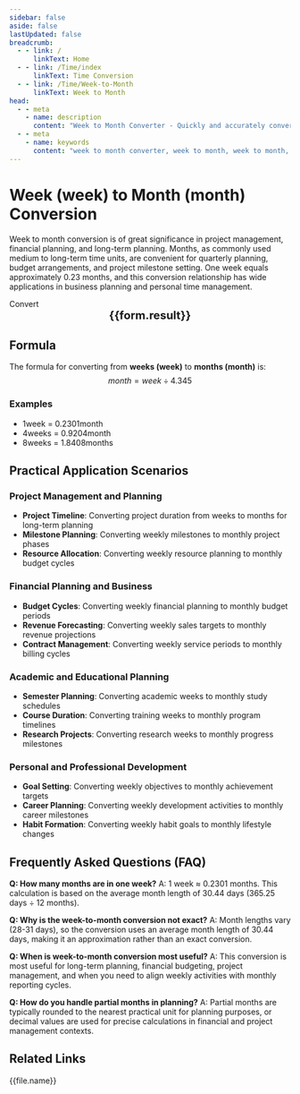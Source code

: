 ```yaml
---
sidebar: false
aside: false
lastUpdated: false
breadcrumb:
  - - link: /
      linkText: Home
  - - link: /Time/index
      linkText: Time Conversion
  - - link: /Time/Week-to-Month
      linkText: Week to Month
head:
  - - meta
    - name: description
      content: "Week to Month Converter - Quickly and accurately convert weeks to months, supporting time calculation tools for various application scenarios such as project management, financial planning, long-term planning, and more."
  - - meta
    - name: keywords
      content: "week to month converter, week to month, week to month, time conversion, week unit conversion, month calculation, project management, financial planning, long-term planning, time conversion tool, week conversion, month unit, time unit conversion, how many months in a week, monthly planning"
---
```

# Week (week) to Month (month) Conversion

Week to month conversion is of great significance in project management, financial planning, and long-term planning. Months, as commonly used medium to long-term time units, are convenient for quarterly planning, budget arrangements, and project milestone setting. One week equals approximately 0.23 months, and this conversion relationship has wide applications in business planning and personal time management.

<script setup>
import { onMounted, reactive, inject, ref } from 'vue'
import { NButton,NForm ,NFormItem,NInput,NInputNumber,NSelect,NCard,useMessage,NGrid ,NGi  } from 'naive-ui'
import { defineClientComponent } from 'vitepress'
import { Time } from '../files';

const convert = inject('convert')
const seoKey = ['week unit conversion','week conversion','what is week unit','month unit','week conversion','time week','week to month conversion','time transformation','one week','week definition','week unit','week conversion','how many months in a week','month time calculation','week in English','time week','time unit','time conversion','month unit','monthly planning','financial planning']
const form = reactive({
  number: null,
  result: '',
  title: 'Week to Month Converter'
})

const convertHandler = () => {
  if (form.number !== null && !isNaN(form.number)) {
    const convertedValue = parseFloat(form.number) / 4.345
    form.result = `${form.number}week = ${convertedValue.toFixed(4)}month`
  } else {
    form.result = 'Please enter a valid number.'
  }
}
</script>

<n-card :title="form.title" size="small" :bordered="false" style="margin-bottom: 16px">
  <n-form size="large" :model="form">
    <n-form-item label="Week (week)">
      <n-input-number v-model:value="form.number" placeholder="Enter weeks" style="width: 100%" />
    </n-form-item>
    <n-form-item>
      <n-button type="info" @click="convertHandler" block>Convert</n-button>
    </n-form-item>
  </n-form>
  <template #footer>
    <div style="font-size: 12px; color: #666; text-align: center;">
      <span v-for="(keyword, index) in seoKey" :key="index">
        {{ keyword }}<span v-if="index < seoKey.length - 1"> | </span>
      </span>
    </div>
  </template>
</n-card>

<n-card  embedded :bordered="false" hoverable>
  <div  style="text-align:center;font-size:20px;">
    <strong>{{form.result}}</strong>
  </div>
</n-card>

## Formula

The formula for converting from **weeks (week)** to **months (month)** is:
$$ month = week \div 4.345 $$

### Examples
- 1week = 0.2301month
- 4weeks = 0.9204month
- 8weeks = 1.8408months

## Practical Application Scenarios

### Project Management and Planning
- **Project Timeline**: Converting project duration from weeks to months for long-term planning
- **Milestone Planning**: Converting weekly milestones to monthly project phases
- **Resource Allocation**: Converting weekly resource planning to monthly budget cycles

### Financial Planning and Business
- **Budget Cycles**: Converting weekly financial planning to monthly budget periods
- **Revenue Forecasting**: Converting weekly sales targets to monthly revenue projections
- **Contract Management**: Converting weekly service periods to monthly billing cycles

### Academic and Educational Planning
- **Semester Planning**: Converting academic weeks to monthly study schedules
- **Course Duration**: Converting training weeks to monthly program timelines
- **Research Projects**: Converting research weeks to monthly progress milestones

### Personal and Professional Development
- **Goal Setting**: Converting weekly objectives to monthly achievement targets
- **Career Planning**: Converting weekly development activities to monthly career milestones
- **Habit Formation**: Converting weekly habit goals to monthly lifestyle changes

## Frequently Asked Questions (FAQ)

**Q: How many months are in one week?**
A: 1 week ≈ 0.2301 months. This calculation is based on the average month length of 30.44 days (365.25 days ÷ 12 months).

**Q: Why is the week-to-month conversion not exact?**
A: Month lengths vary (28-31 days), so the conversion uses an average month length of 30.44 days, making it an approximation rather than an exact conversion.

**Q: When is week-to-month conversion most useful?**
A: This conversion is most useful for long-term planning, financial budgeting, project management, and when you need to align weekly activities with monthly reporting cycles.

**Q: How do you handle partial months in planning?**
A: Partial months are typically rounded to the nearest practical unit for planning purposes, or decimal values are used for precise calculations in financial and project management contexts.

## Related Links
<n-grid x-gap="12" :cols="2">
  <n-gi v-for="(file, index) in Time" :key="index">
    <n-button
      text
      tag="a"
      :href="file.path"
      type="info"
    >
      {{file.name}}
    </n-button>
  </n-gi>
</n-grid>